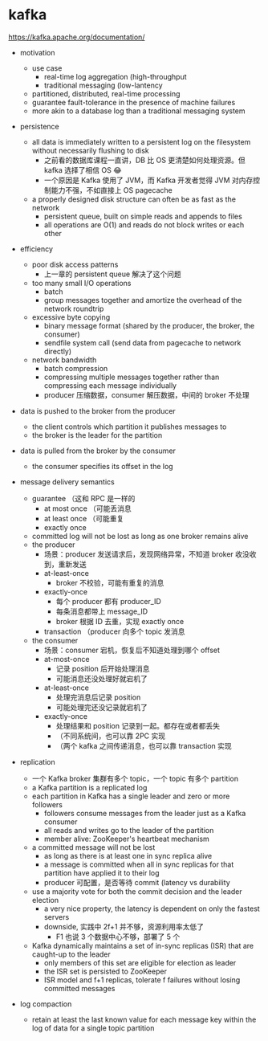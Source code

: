 # kafka

https://kafka.apache.org/documentation/

- motivation
    - use case
        - real-time log aggregation (high-throughput
        - traditional messaging (low-lantency
    - partitioned, distributed, real-time processing
    - guarantee fault-tolerance in the presence of machine failures
    - more akin to a database log than a traditional messaging system

- persistence
    - all data is immediately written to a persistent log on the filesystem without necessarily flushing to disk
        - 之前看的数据库课程一直讲，DB 比 OS 更清楚如何处理资源。但 kafka 选择了相信 OS 😂
        - 一个原因是 Kafka 使用了 JVM，而 Kafka 开发者觉得 JVM 对内存控制能力不强，不如直接上 OS pagecache
    - a properly designed disk structure can often be as fast as the network
        - persistent queue, built on simple reads and appends to files
        - all operations are O(1) and reads do not block writes or each other

- efficiency
    - poor disk access patterns
        - 上一章的 persistent queue 解决了这个问题
    - too many small I/O operations
        - batch
        - group messages together and amortize the overhead of the network roundtrip
    - excessive byte copying
        - binary message format (shared by the producer, the broker, the consumer)
        - sendfile system call (send data from pagecache to network directly)
    - network bandwidth
        - batch compression
        - compressing multiple messages together rather than compressing each message individually
        - producer 压缩数据，consumer 解压数据，中间的 broker 不处理

- data is pushed to the broker from the producer
    - the client controls which partition it publishes messages to
    - the broker is the leader for the partition
- data is pulled from the broker by the consumer
    - the consumer specifies its offset in the log

- message delivery semantics
    - guarantee （这和 RPC 是一样的
        - at most once （可能丢消息
        - at least once （可能重复
        - exactly once
    - committed log will not be lost as long as one broker remains alive
    - the producer
        - 场景：producer 发送请求后，发现网络异常，不知道 broker 收没收到，重新发送
        - at-least-once
            - broker 不校验，可能有重复的消息
        - exactly-once
            - 每个 producer 都有 producer_ID
            - 每条消息都带上 message_ID
            - broker 根据 ID 去重，实现 exactly once
        - transaction （producer 向多个 topic 发消息
    - the consumer
        - 场景：consumer 宕机，恢复后不知道处理到哪个 offset
        - at-most-once
            - 记录 position 后开始处理消息
            - 可能消息还没处理好就宕机了
        - at-least-once
            - 处理完消息后记录 position
            - 可能处理完还没记录就宕机了
        - exactly-once
            - 处理结果和 position 记录到一起。都存在或者都丢失
            - （不同系统间，也可以靠 2PC 实现
            - （两个 kafka 之间传递消息，也可以靠 transaction 实现

- replication
    - 一个 Kafka broker 集群有多个 topic，一个 topic 有多个 partition
    - a Kafka partition is a replicated log
    - each partition in Kafka has a single leader and zero or more followers
        - followers consume messages from the leader just as a Kafka consumer
        - all reads and writes go to the leader of the partition
        - member alive: ZooKeeper's heartbeat mechanism
    - a committed message will not be lost
        - as long as there is at least one in sync replica alive
        - a message is committed when all in sync replicas for that partition have applied it to their log
        - producer 可配置，是否等待 commit (latency vs durability
    - use a majority vote for both the commit decision and the leader election
        - a very nice property, the latency is dependent on only the fastest servers
        - downside, 实践中 2f+1 并不够，资源利用率太低了
            - F1 也说 3 个数据中心不够，部署了 5 个
    - Kafka dynamically maintains a set of in-sync replicas (ISR) that are caught-up to the leader
        - only members of this set are eligible for election as leader
        - the ISR set is persisted to ZooKeeper
        - ISR model and f+1 replicas, tolerate f failures without losing committed messages

- log compaction
    - retain at least the last known value for each message key within the log of data for a single topic partition
